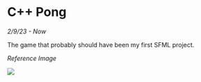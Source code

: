 # C++ Pong
*2/9/23 - Now*

The game that probably should have been my first SFML project.

*Reference Image*

<img src="https://user-images.githubusercontent.com/2433219/94984423-03b57400-0509-11eb-91b0-974280cec0a2.png">